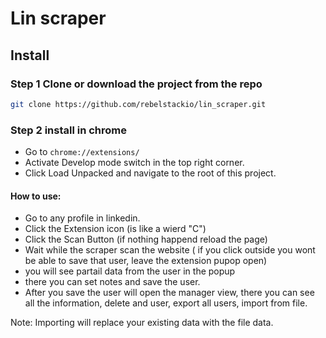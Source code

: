 # Lin scraper

## Install

### Step 1 Clone or download the project from the repo
```bash
git clone https://github.com/rebelstackio/lin_scraper.git
```

### Step 2 install in chrome
- Go to ```chrome://extensions/```
- Activate Develop mode switch in the top right corner.
- Click Load Unpacked and navigate to the root of this project.

#### How to use:
- Go to any profile in linkedin.
- Click the Extension icon (is like a wierd "C")
- Click the Scan Button (if nothing happend reload the page)
- Wait while the scraper scan the website ( if you click outside you wont be able to save that user, leave the extension pupop open)
- you will see partail data from the user in the popup
- there you can set notes and save the user.
- After you save the user will open the manager view, there you can see all the information, delete and user, export all users, import from file.

Note: Importing will replace your existing data with the file data.